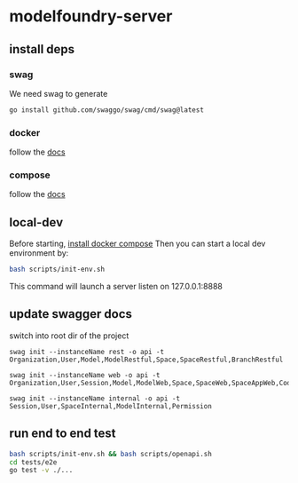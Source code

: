 # modelfoundry-server

## install deps
### swag
We need swag to generate

```bash
go install github.com/swaggo/swag/cmd/swag@latest
```

### docker
follow the [docs](https://docs.docker.com/engine/install/)

### compose
follow the [docs](https://docs.docker.com/compose/install/)

## local-dev
Before starting, [install docker compose](https://docs.docker.com/compose/install/linux/)
Then you can start a local dev environment by:
```bash
bash scripts/init-env.sh
```
This command will launch a server listen on 127.0.0.1:8888

## update swagger docs
switch into root dir of the project
```
swag init --instanceName rest -o api -t Organization,User,Model,ModelRestful,Space,SpaceRestful,BranchRestful

swag init --instanceName web -o api -t Organization,User,Session,Model,ModelWeb,Space,SpaceWeb,SpaceAppWeb,CodeRepo

swag init --instanceName internal -o api -t Session,User,SpaceInternal,ModelInternal,Permission
```

## run end to end test
```bash
bash scripts/init-env.sh && bash scripts/openapi.sh
cd tests/e2e
go test -v ./...
```